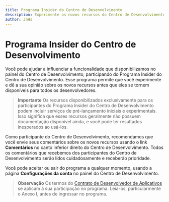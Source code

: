 ```yaml
---
title: Programa Insider do Centro de Desenvolvimento
description: Experimente os novos recursos do Centro de Desenvolvimento antes que eles se tornem disponíveis para todos os desenvolvedores e conte-nos a sua opinião.
author: JnHs
---
```


# Programa Insider do Centro de Desenvolvimento

Você pode ajudar a influenciar a funcionalidade que disponibilizamos no painel do Centro de Desenvolvimento, participando do Programa Insider do Centro de Desenvolvimento. Esse programa permite que você experimente e dê a sua opinião sobre os novos recursos antes que eles se tornem disponíveis para todos os desenvolvedores.

> **Importante** Os recursos disponibilizados exclusivamente para os participantes do Programa Insider do Centro de Desenvolvimento podem incluir serviços de pré-lançamento iniciais e experimentais. Isso significa que esses recursos geralmente não possuem documentação disponível ainda, e você pode ter resultados inesperados ao usá-los. 

Como participante do Centro de Desenvolvimento, recomendamos que você envie seus comentários sobre os novos recursos usando o link **Comentários** no canto inferior direito do Centro de Desenvolvimento. Todos os comentários que recebemos dos participantes do Centro de Desenvolvimento serão lidos cuidadosamente e receberão prioridade.

Você pode aceitar ou sair do programa a qualquer momento, usando a página **Configurações da conta** no painel do Centro de Desenvolvimento. 

> **Observação**  Os termos do [Contrato de Desenvolvedor de Aplicativos](https://msdn.microsoft.com/windows/apps/hh694058.aspx) se aplicam à sua participação no programa. Leia-os, particularmente o Anexo I, antes de ingressar no programa.


<!--HONumber=May16_HO2-->


